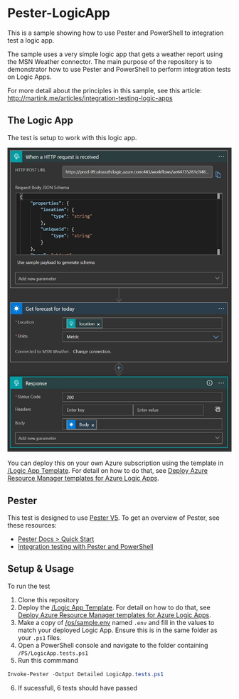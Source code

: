 # Pester-LogicApp
This is a sample showing how to use Pester and PowerShell to integration test a logic app.

The sample uses a very simple logic app that gets a weather report using the MSN Weather connector. The main purpose of the repository is to demonstrator how to use Pester and PowerShell to perform integration tests on Logic Apps.

For more detail about the principles in this sample, see this article: http://martink.me/articles/integration-testing-logic-apps

## The Logic App
The test is setup to work with this logic app.

 ![The logic app overview](https://github.com/martinkearn/Pester-LogicApp/raw/main/Logic%20App%20Template/LogicAppOverview.jpg)
 
You can deploy this on your own Azure subscription using the template in [/Logic App Template](https://github.com/martinkearn/Pester-LogicApp/tree/main/Logic%20App%20Template). For detail on how to do that, see [Deploy Azure Resource Manager templates for Azure Logic Apps](https://docs.microsoft.com/en-us/azure/logic-apps/logic-apps-deploy-azure-resource-manager-templates).

## Pester
This test is designed to use [Pester V5](https://pester.dev/). To get an overview of Pester, see these resources:
- [Pester Docs > Quick Start](https://pester.dev/docs/quick-start)
- [Integration testing with Pester and PowerShell](http://martink.me/articles/integration-testing-with-pester-and-powershell)

## Setup & Usage
To run the test
1. Clone this repository
2. Deploy the [/Logic App Template](https://github.com/martinkearn/Pester-LogicApp/tree/main/Logic%20App%20Template). For detail on how to do that, see [Deploy Azure Resource Manager templates for Azure Logic Apps](https://docs.microsoft.com/en-us/azure/logic-apps/logic-apps-deploy-azure-resource-manager-templates).
3. Make a copy of [/ps/sample.env](https://github.com/martinkearn/Pester-LogicApp/blob/main/PS/sample.env) named `.env` and fill in the values to match your deployed Logic App. Ensure this is in the same folder as your `.ps1` files.
4. Open a PowerShell console and navigate to the folder containing `/PS/LogicApp.tests.ps1`
5. Run this commmand

```PowerShell
Invoke-Pester -Output Detailed LogicApp.tests.ps1
```

6. If sucessfull, 6 tests should have passed
